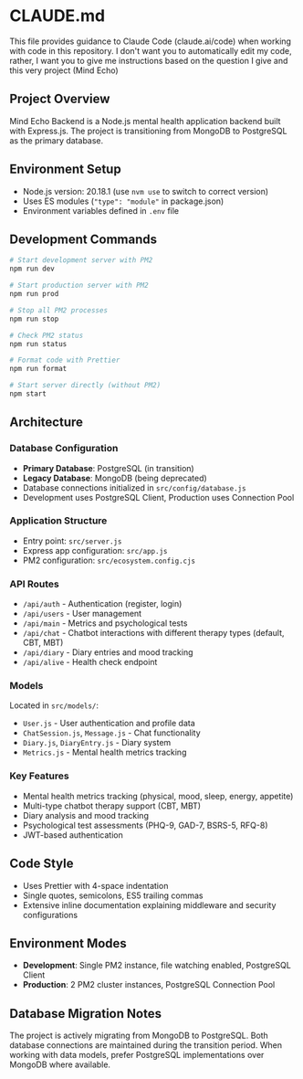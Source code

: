 # CLAUDE.md

This file provides guidance to Claude Code (claude.ai/code) when working with code in this repository.
I don't want you to automatically edit my code, 
rather, I want you to give me instructions based on the question I give and this very project (Mind Echo)

## Project Overview

Mind Echo Backend is a Node.js mental health application backend built with Express.js. The project is transitioning from MongoDB to PostgreSQL as the primary database.

## Environment Setup

- Node.js version: 20.18.1 (use `nvm use` to switch to correct version)
- Uses ES modules (`"type": "module"` in package.json)
- Environment variables defined in `.env` file

## Development Commands

```bash
# Start development server with PM2
npm run dev

# Start production server with PM2
npm run prod

# Stop all PM2 processes
npm run stop

# Check PM2 status
npm run status

# Format code with Prettier
npm run format

# Start server directly (without PM2)
npm start
```

## Architecture

### Database Configuration
- **Primary Database**: PostgreSQL (in transition)
- **Legacy Database**: MongoDB (being deprecated)
- Database connections initialized in `src/config/database.js`
- Development uses PostgreSQL Client, Production uses Connection Pool

### Application Structure
- Entry point: `src/server.js`
- Express app configuration: `src/app.js`
- PM2 configuration: `src/ecosystem.config.cjs`

### API Routes
- `/api/auth` - Authentication (register, login)
- `/api/users` - User management
- `/api/main` - Metrics and psychological tests
- `/api/chat` - Chatbot interactions with different therapy types (default, CBT, MBT)
- `/api/diary` - Diary entries and mood tracking
- `/api/alive` - Health check endpoint

### Models
Located in `src/models/`:
- `User.js` - User authentication and profile data
- `ChatSession.js`, `Message.js` - Chat functionality
- `Diary.js`, `DiaryEntry.js` - Diary system
- `Metrics.js` - Mental health metrics tracking

### Key Features
- Mental health metrics tracking (physical, mood, sleep, energy, appetite)
- Multi-type chatbot therapy support (CBT, MBT)
- Diary analysis and mood tracking
- Psychological test assessments (PHQ-9, GAD-7, BSRS-5, RFQ-8)
- JWT-based authentication

## Code Style

- Uses Prettier with 4-space indentation
- Single quotes, semicolons, ES5 trailing commas
- Extensive inline documentation explaining middleware and security configurations

## Environment Modes

- **Development**: Single PM2 instance, file watching enabled, PostgreSQL Client
- **Production**: 2 PM2 cluster instances, PostgreSQL Connection Pool

## Database Migration Notes

The project is actively migrating from MongoDB to PostgreSQL. Both database connections are maintained during the transition period. When working with data models, prefer PostgreSQL implementations over MongoDB where available.
